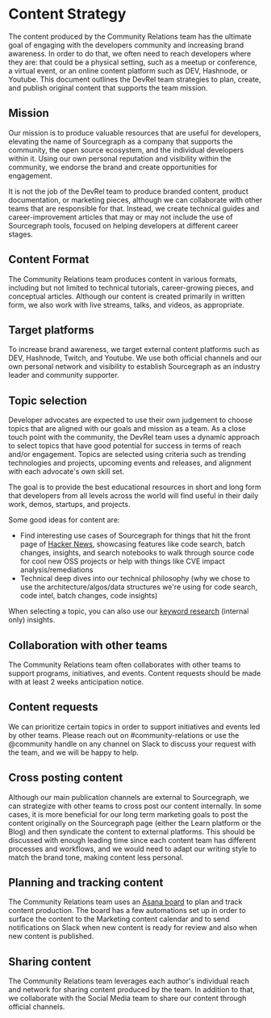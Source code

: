 # Content Strategy

The content produced by the Community Relations team has the ultimate goal of engaging with the developers community and increasing brand awareness. In order to do that, we often need to reach developers where they are: that could be a physical setting, such as a meetup or conference, a virtual event, or an online content platform such as DEV, Hashnode, or Youtube. This document outlines the DevRel team strategies to plan, create, and publish original content that supports the team mission.

## Mission

Our mission is to produce valuable resources that are useful for developers, elevating the name of Sourcegraph as a company that supports the community, the open source ecosystem, and the individual developers within it. Using our own personal reputation and visibility within the community, we endorse the brand and create opportunities for engagement.

It is not the job of the DevRel team to produce branded content, product documentation, or marketing pieces, although we can collaborate with other teams that are responsible for that. Instead, we create technical guides and career-improvement articles that may or may not include the use of Sourcegraph tools, focused on helping developers at different career stages.

## Content Format

The Community Relations team produces content in various formats, including but not limited to technical tutorials, career-growing pieces, and conceptual articles. Although our content is created primarily in written form, we also work with live streams, talks, and videos, as appropriate.

## Target platforms

To increase brand awareness, we target external content platforms such as DEV, Hashnode, Twitch, and Youtube. We use both official channels and our own personal network and visibility to establish Sourcegraph as an industry leader and community supporter.

## Topic selection

Developer advocates are expected to use their own judgement to choose topics that are aligned with our goals and mission as a team. As a close touch point with the community, the DevRel team uses a dynamic approach to select topics that have good potential for success in terms of reach and/or engagement. Topics are selected using criteria such as trending technologies and projects, upcoming events and releases, and alignment with each advocate's own skill set.

The goal is to provide the best educational resources in short and long form that developers from all levels across the world will find useful in their daily work, demos, startups, and projects.

Some good ideas for content are:

- Find interesting use cases of Sourcegraph for things that hit the front page of [Hacker News](https://news.ycombinator.com), showcasing features like code search, batch changes, insights, and search notebooks to walk through source code for cool new OSS projects or help with things like CVE impact analysis/remediations
- Technical deep dives into our technical philosophy (why we chose to use the architecture/algos/data structures we're using for code search, code intel, batch changes, code insights)

When selecting a topic, you can also use our [keyword research](https://docs.google.com/document/d/1InVOqWkB6EIsVD0pP-qhtqAjC1-1SYYKOXpAD6IEmFU/edit) (internal only) insights.

## Collaboration with other teams

The Community Relations team often collaborates with other teams to support programs, initiatives, and events. Content requests should be made with at least 2 weeks anticipation notice.

## Content requests

We can prioritize certain topics in order to support initiatives and events led by other teams. Please reach out on #community-relations or use the @community handle on any channel on Slack to discuss your request with the team, and we will be happy to help.

## Cross posting content

Although our main publication channels are external to Sourcegraph, we can strategize with other teams to cross post our content internally. In some cases, it is more beneficial for our long term marketing goals to post the content originally on the Sourcegraph page (either the Learn platform or the Blog) and then syndicate the content to external platforms. This should be discussed with enough leading time since each content team has different processes and workflows, and we would need to adapt our writing style to match the brand tone, making content less personal.

## Planning and tracking content

The Community Relations team uses an [Asana board](https://app.asana.com/0/1201225298094752/board) to plan and track content production. The board has a few automations set up in order to surface the content to the Marketing content calendar and to send notifications on Slack when new content is ready for review and also when new content is published.

## Sharing content

The Community Relations team leverages each author's individual reach and network for sharing content produced by the team. In addition to that, we collaborate with the Social Media team to share our content through official channels.
